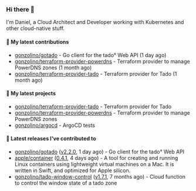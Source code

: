 ### Hi there 👋

I'm Daniel, a Cloud Architect and Developer working with Kubernetes and other cloud-native stuff.

#### 👷 My latest contributions

- [gonzolino/gotado](https://github.com/gonzolino/gotado) - Go client for the tado° Web API (1 day ago)
- [gonzolino/terraform-provider-powerdns](https://github.com/gonzolino/terraform-provider-powerdns) - Terraform provider to manage PowerDNS zones (1 month ago)
- [gonzolino/terraform-provider-tado](https://github.com/gonzolino/terraform-provider-tado) - Terraform provider for Tado (1 month ago)

#### 🌱 My latest projects

- [gonzolino/terraform-provider-tado](https://github.com/gonzolino/terraform-provider-tado) - Terraform provider for Tado
- [gonzolino/terraform-provider-powerdns](https://github.com/gonzolino/terraform-provider-powerdns) - Terraform provider to manage PowerDNS zones
- [gonzolino/argocd](https://github.com/gonzolino/argocd) - ArgoCD tests

#### 🔭 Latest releases I've contributed to

- [gonzolino/gotado](https://github.com/gonzolino/gotado) ([v2.2.0](https://github.com/gonzolino/gotado/releases/tag/v2.2.0), 1 day ago) - Go client for the tado° Web API
- [apple/container](https://github.com/apple/container) ([0.4.1](https://github.com/apple/container/releases/tag/0.4.1), 4 days ago) - A tool for creating and running Linux containers using lightweight virtual machines on a Mac. It is written in Swift, and optimized for Apple silicon. 
- [gonzolino/tado-window-control](https://github.com/gonzolino/tado-window-control) ([v1.7.1](https://github.com/gonzolino/tado-window-control/releases/tag/v1.7.1), 7 months ago) - Cloud function to control the window state of a tado zone
